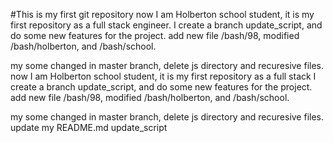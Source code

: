 #This is my first git repository
now I am Holberton school student, it is my first repository as a
full stack engineer.
I create a branch update_script, and do some new features for the project.
add new file /bash/98, modified /bash/holberton, and /bash/school.

my some changed in master branch, delete js directory and recuresive files.
now I am Holberton school student, it is my first repository as a full stack
I create a branch update_script, and do some new features for the project.
add new file /bash/98, modified /bash/holberton, and /bash/school.

my some changed in master branch, delete js directory and recuresive files.
update my README.md
update_script
